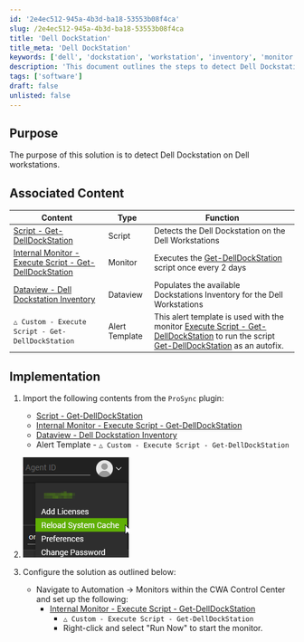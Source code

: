 ```yaml
---
id: '2e4ec512-945a-4b3d-ba18-53553b08f4ca'
slug: /2e4ec512-945a-4b3d-ba18-53553b08f4ca
title: 'Dell DockStation'
title_meta: 'Dell DockStation'
keywords: ['dell', 'dockstation', 'workstation', 'inventory', 'monitor']
description: 'This document outlines the steps to detect Dell Dockstation on Dell workstations using associated scripts and monitors. It provides a comprehensive guide on implementation and configuration for effective detection and inventory management.'
tags: ['software']
draft: false
unlisted: false
---
```


## Purpose

The purpose of this solution is to detect Dell Dockstation on Dell workstations.

## Associated Content

| Content                                                                                 | Type          | Function                                                             |
|-----------------------------------------------------------------------------------------|---------------|----------------------------------------------------------------------|
| [Script - Get-DellDockStation](<../cwa/scripts/Get-DellDockStation.md>)             | Script        | Detects the Dell Dockstation on the Dell Workstations               |
| [Internal Monitor - Execute Script - Get-DellDockStation](<../cwa/monitors/Execute Script - Get-DellDockStation.md>) | Monitor       | Executes the [Get-DellDockStation](<../cwa/scripts/Get-DellDockStation.md>) script once every 2 days |
| [Dataview - Dell Dockstation Inventory](<../cwa/dataviews/Dell Dockstation Inventory.md>) | Dataview      | Populates the available Dockstations Inventory for the Dell Workstations |
| `△ Custom - Execute Script - Get-DellDockStation`                                     | Alert Template | This alert template is used with the monitor [Execute Script - Get-DellDockStation](<../cwa/monitors/Execute Script - Get-DellDockStation.md>) to run the script [Get-DellDockStation](<../cwa/scripts/Get-DellDockStation.md>) as an autofix. |

## Implementation

1. Import the following contents from the `ProSync` plugin:
   - [Script - Get-DellDockStation](<../cwa/scripts/Get-DellDockStation.md>)
   - [Internal Monitor - Execute Script - Get-DellDockStation](<../cwa/monitors/Execute Script - Get-DellDockStation.md>)
   - [Dataview - Dell Dockstation Inventory](<../cwa/dataviews/Dell Dockstation Inventory.md>)
   - Alert Template - `△ Custom - Execute Script - Get-DellDockStation`

2. ![Image](../../static/img/Dell-DockStation/image_1.png)

3. Configure the solution as outlined below:
   - Navigate to Automation → Monitors within the CWA Control Center and set up the following:
     - [Internal Monitor - Execute Script - Get-DellDockStation](<../cwa/monitors/Execute Script - Get-DellDockStation.md>)
       - `△ Custom - Execute Script - Get-DellDockStation`
       - Right-click and select "Run Now" to start the monitor.



